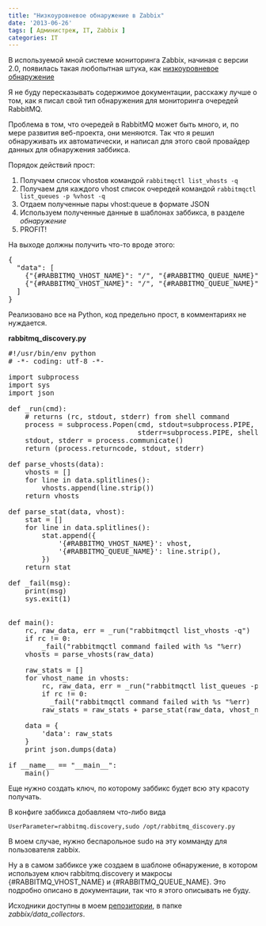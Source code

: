 ```yaml
---
title: "Низкоуровневое обнаружение в Zabbix"
date: '2013-06-26'
tags: [ Администреж, IT, Zabbix ]
categories: IT
---
```


В используемой мной системе мониторинга Zabbix, начиная с версии 2.0,
появилась такая любопытная штука, как [низкоуровневое обнаружение](https://www.zabbix.com/documentation/ru/2.0/manual/discovery/low_level_discovery)

Я не буду пересказывать содержимое документации, расскажу лучше о том, как я писал свой тип
обнаружения для мониторинга очередей RabbitMQ.

Проблема в том, что очередей в RabbitMQ может быть много, и, по мере развития веб-проекта,
они меняются. Так что я решил обнаруживать их автоматически, и написал для этого свой провайдер
данных для обнаружения заббикса.

Порядок действий прост:

1. Получаем список vhostов командой `rabbitmqctl list_vhosts -q`
2. Получаем для каждого vhost список очередей командой `rabbitmqctl list_queues -p %vhost -q`
3. Отдаем полученные пары vhost:queue в формате JSON
4. Используем полученные данные в шаблонах заббикса, в разделе *обнаружение*
5. PROFIT!

На выходе должны получить что-то вроде этого:

<pre>
{
  "data": [
    {"{#RABBITMQ_VHOST_NAME}": "/", "{#RABBITMQ_QUEUE_NAME}": "hello"},
    {"{#RABBITMQ_VHOST_NAME}": "/", "{#RABBITMQ_QUEUE_NAME}": "world"}
  ]
}
</pre>

Реализовано все на Python, код предельно прост, в комментариях не нуждается.

**rabbitmq_discovery.py**

<pre>
#!/usr/bin/env python
# -*- coding: utf-8 -*-

import subprocess
import sys
import json

def _run(cmd):
    # returns (rc, stdout, stderr) from shell command
    process = subprocess.Popen(cmd, stdout=subprocess.PIPE,
                               stderr=subprocess.PIPE, shell=True)
    stdout, stderr = process.communicate()
    return (process.returncode, stdout, stderr)

def parse_vhosts(data):
    vhosts = []
    for line in data.splitlines():
        vhosts.append(line.strip())
    return vhosts

def parse_stat(data, vhost):
    stat = []
    for line in data.splitlines():
        stat.append({
            '{#RABBITMQ_VHOST_NAME}': vhost,
            '{#RABBITMQ_QUEUE_NAME}': line.strip(),
        })
    return stat

def _fail(msg):
    print(msg)
    sys.exit(1)


def main():
    rc, raw_data, err = _run("rabbitmqctl list_vhosts -q")
    if rc != 0:
        _fail("rabbitmqctl command failed with %s "%err)
    vhosts = parse_vhosts(raw_data)

    raw_stats = []
    for vhost_name in vhosts:
        rc, raw_data, err = _run("rabbitmqctl list_queues -p %s -q"%vhost_name)
        if rc != 0:
          _fail("rabbitmqctl command failed with %s "%err)
        raw_stats = raw_stats + parse_stat(raw_data, vhost_name)

    data = {
        'data': raw_stats
    }
    print json.dumps(data)

if __name__ == "__main__":
    main()
</pre>


Еще нужно создать ключ, по которому заббикс будет всю эту красоту получать.

В конфиге заббикса добавляем что-либо вида

    UserParameter=rabbitmq.discovery,sudo /opt/rabbitmq_discovery.py

В моем случае, нужно беспарольное sudo на эту комманду для пользователя zabbix.

Ну а в самом заббиксе уже создаем в шаблоне обнаружение, в котором используем ключ
rabbitmq.discovery и макросы {#RABBITMQ\_VHOST\_NAME} и {#RABBITMQ\_QUEUE\_NAME}.
Это подробно описано в документации,
так что я этого описывать не буду.

Исходники доступны в моем [репозитории](https://github.com/abulimov/utils), в папке *zabbix/data\_collectors*.

